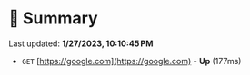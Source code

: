 # 📖 Summary
Last updated: **1/27/2023, 10:10:45 PM**

- `GET` [https://google.com](https://google.com) - **Up** (177ms)
